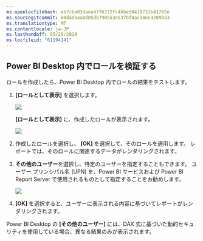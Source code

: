 ```yaml
---
ms.openlocfilehash: eb7cba03daee47f6772fc46be50419731b41765e
ms.sourcegitcommit: 60dad5aa0d85db790553e537bf8ac34ee3289ba3
ms.translationtype: MT
ms.contentlocale: ja-JP
ms.lasthandoff: 05/29/2019
ms.locfileid: "61194141"
---
```

## <a name="validate-the-roles-within-power-bi-desktop"></a>Power BI Desktop 内でロールを検証する
ロールを作成したら、Power BI Desktop 内でロールの結果をテストします。

1. **[ロールとして表示]** を選択します。 

    ![](./media/rls-desktop-view-as-roles/powerbi-desktop-rls-view-as-roles.png)

    **[ロールとして表示]** に、作成したロールが表示されます。

    ![](./media/rls-desktop-view-as-roles/powerbi-desktop-rls-view-as-roles-dialog.png)

3. 作成したロールを選択し、 **[OK]** を選択して、そのロールを適用します。 レポートでは、そのロールに関連するデータがレンダリングされます。 

4. **その他のユーザー**を選択し、特定のユーザーを指定することもできます。 ユーザー プリンシパル名 (UPN) を、Power BI サービスおよび Power BI Report Server で使用されるものとして指定することをお勧めします。

    ![](./media/rls-desktop-view-as-roles/powerbi-desktop-rls-other-user.png)

1. **[OK]** を選択すると、ユーザーに表示される内容に基づいてレポートがレンダリングされます。 

Power BI Desktop の **[その他のユーザー]** には、DAX 式に基づいた動的セキュリティを使用している場合、異なる結果のみが表示されます。 

